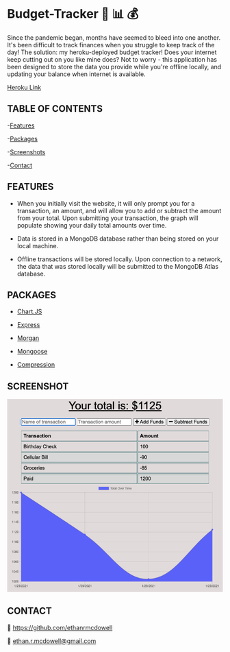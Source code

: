 # Budget-Tracker :money_with_wings: :bar_chart: :moneybag:

Since the pandemic began, months have seemed to bleed into one another. It's been difficult to track finances when you struggle to keep track of the day! The solution: my heroku-deployed budget tracker! Does your internet keep cutting out on you like mine does? Not to worry - this application has been designed to store the data you provide while you're offline locally, and updating your balance when internet is available.

[Heroku Link](https://desolate-bastion-02201.herokuapp.com/)

## TABLE OF CONTENTS

-[Features](#Features)

-[Packages](#Packages)

-[Screenshots](#Screenshot)

-[Contact](#Contact)

## FEATURES

- When you initially visit the website, it will only prompt you for a transaction, an amount, and will allow you to add or subtract the amount from your total. Upon submitting your transaction, the graph will populate showing your daily total amounts over time.

- Data is stored in a MongoDB database rather than being stored on your local machine.

- Offline transactions will be stored locally. Upon connection to a network, the data that was stored locally will be submitted to the MongoDB Atlas database.

## PACKAGES

- [Chart.JS](https://www.chartjs.org/)

- [Express](https://www.npmjs.com/package/express)

- [Morgan](https://www.npmjs.com/package/morgan)

- [Mongoose](https://www.npmjs.com/package/mongoose)

- [Compression](https://www.npmjs.com/package/compression)

## SCREENSHOT

![Application Screenshot](./BudgetDemo.png)

## CONTACT

:link: https://github.com/ethanrmcdowell
  
:e-mail: ethan.r.mcdowell@gmail.com
